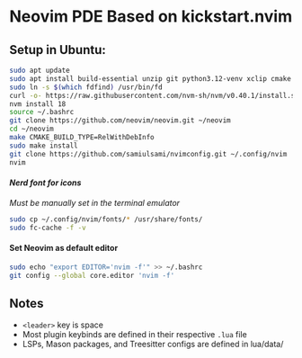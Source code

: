 # Neovim PDE Based on kickstart.nvim

## Setup in Ubuntu:
```bash
sudo apt update
sudo apt install build-essential unzip git python3.12-venv xclip cmake gettext fd-find ripgrep 
sudo ln -s $(which fdfind) /usr/bin/fd
curl -o- https://raw.githubusercontent.com/nvm-sh/nvm/v0.40.1/install.sh | bash
nvm install 18
source ~/.bashrc
git clone https://github.com/neovim/neovim.git ~/neovim
cd ~/neovim
make CMAKE_BUILD_TYPE=RelWithDebInfo
sudo make install
git clone https://github.com/samiulsami/nvimconfig.git ~/.config/nvim 
nvim
```

#### <i>Nerd font for icons</i>
<i>Must be manually set in the terminal emulator</i>
```bash
sudo cp ~/.config/nvim/fonts/* /usr/share/fonts/
sudo fc-cache -f -v
```
#### Set Neovim as default editor
```bash
sudo echo "export EDITOR='nvim -f'" >> ~/.bashrc
git config --global core.editor 'nvim -f'
```
## Notes
- `<leader>` key is space
- Most plugin keybinds are defined in their respective `.lua` file
- LSPs, Mason packages, and Treesitter configs are defined in lua/data/
